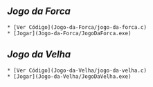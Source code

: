 ## *Jogo da Forca*
	* [Ver Código](Jogo-da-Forca/jogo-da-forca.c)
	* [Jogar](Jogo-da-Forca/JogoDaForca.exe)	

## *Jogo da Velha*
	* [Ver Código](Jogo-da-Velha/jogo-da-velha.c)
	* [Jogar](Jogo-da-Velha/JogoDaVelha.exe)	